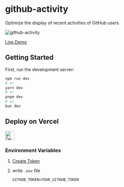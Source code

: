 # github-activity

Optimize the display of recent activities of GitHub users

![github-activity](https://socialify.git.ci/gxr404/github-activity/image?font=Raleway&forks=1&issues=1&logo=https%3A%2F%2Fgithub.com%2Fuser-attachments%2Fassets%2F1cbdd4ff-6211-452d-8220-4b449081fbaf&name=1&owner=1&pattern=Circuit%20Board&pulls=1&stargazers=1&theme=Dark)

[Live Demo](https://github-activity-one.vercel.app/)

## Getting Started

First, run the development server:

```bash
npm run dev
# or
yarn dev
# or
pnpm dev
# or
bun dev
```

## Deploy on Vercel

[<img src="https://vercel.com/button" alt="Deploy on Zeabur" height="30">](https://vercel.com/new/clone?repository-url=https%3A%2F%2Fgithub.com%2Fgxr404%2Fgithub-activity&env=GITHUB_TOKEN&project-name=github-activity&repository-name=github-activity)

### Environment Variables

1. [Create Token](https://github.com/settings/tokens?type=beta)
2. write `.env` file

    ```env
    GITHUB_TOKEN=YOUR_GITHUB_TOKEN
    ```
